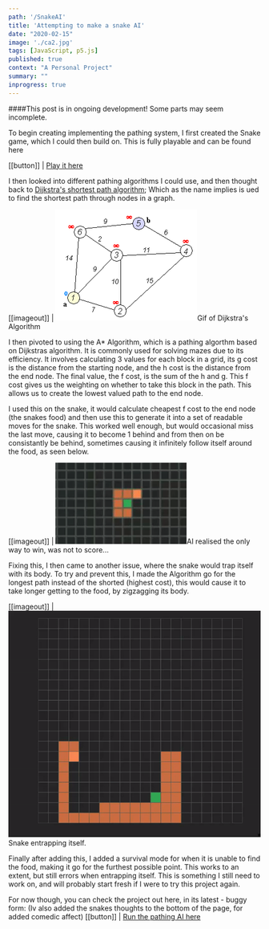 ```yaml
---
path: '/SnakeAI'
title: 'Attempting to make a snake AI'
date: "2020-02-15"
image: './ca2.jpg'
tags: [JavaScript, p5.js]
published: true
context: "A Personal Project"
summary: ""
inprogress: true
---
```


####This post is in ongoing development! Some parts may seem incomplete.

To begin creating implementing the pathing system, I first created the Snake game, which I could then build on. This is fully playable and can be found here 

[[button]]
| [Play it here](/examples/snake/index.html)

I then looked into different pathing algorithms I could use, and then thought back to [Dijkstra's shortest path algorithm](https://en.wikipedia.org/wiki/Dijkstra%27s_algorithm); Which as the name implies is ued to find the shortest path through nodes in a graph. 

[[imageout]]
| ![something](./da.gif "image-inline maxwidth")Gif of Dijkstra's Algorithm

I then pivoted to using the A* Algorithm, which is a pathing algorthm based on Dijkstras algorithm. It is commonly used for solving mazes due to its efficiency. It involves calculating 3 values for each block in a grid, its g cost is the distance from the starting node, and the h cost is the distance from the end node. The final value, the f cost, is the sum of the h and g. This f cost gives us the weighting on whether to take this block in the path. This allows us to create the lowest valued path to the end node. 

I used this on the snake, it would calculate cheapest f cost to the end node (the snakes food) and then use this to generate it into a set of readable moves for the snake. This worked well enough, but would occasional miss the last move, causing it to become 1 behind and from then on be consistantly be behind, sometimes causing it infinitely follow itself around the food, as seen below. 

[[imageout]]
| ![something](./s1.gif "image-inline maxwidth")AI realised the only way to win, was not to score...

Fixing this, I then came to another issue, where the snake would trap itself with its body. To try and prevent this, I made the Algorithm go for the longest path instead of the shorted (highest cost), this would cause it to take longer getting to the food, by zigzagging its body. 

[[imageout]]
| ![something](./s2.gif "image-inline maxwidth")Snake entrapping itself.

Finally after adding this, I added a survival mode for when it is unable to find the food, making it go for the furthest possible point. This works to an extent, but still errors when entrapping itself. This is something I still need to work on, and will probably start fresh if I were to try this project again.

For now though, you can check the project out here, in its latest - buggy form: 
(Iv also added the snakes thoughts to the bottom of the page, for added comedic affect)
[[button]]
| [Run the pathing AI here](/examples/snake-ai/index.html)
